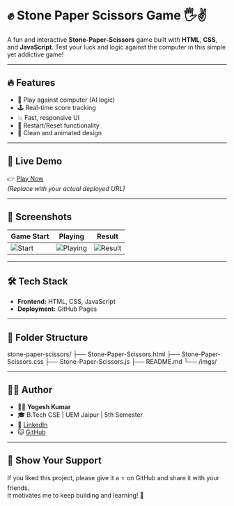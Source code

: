# ✊ Stone Paper Scissors Game 🖐️✌️

A fun and interactive **Stone-Paper-Scissors** game built with **HTML**, **CSS**, and **JavaScript**. Test your luck and logic against the computer in this simple yet addictive game!

---

## 🔥 Features

- 🧠 Play against computer (AI logic)
- 🕹️ Real-time score tracking
- 💥 Fast, responsive UI
- 🔁 Restart/Reset functionality
- 🎨 Clean and animated design

---

## 🚀 Live Demo

👉 [Play Now]()  
_(Replace with your actual deployed URL)_

---

## 📸 Screenshots

| Game Start | Playing | Result |
|------------|---------|--------|
| ![Start](screenshots/start.png) | ![Playing](screenshots/playing.png) | ![Result](screenshots/result.png) |

---

## 🛠️ Tech Stack

- **Frontend:** HTML, CSS, JavaScript
- **Deployment:** GitHub Pages

---

## 📂 Folder Structure

stone-paper-scissors/
├── Stone-Paper-Scissors.html
├── Stone-Paper-Scissors.css
├── Stone-Paper-Scissors.js
├── README.md
└── /imgs/


---

## 🧑‍💻 Author

- 👨‍💻 **Yogesh Kumar**
- 🎓 B.Tech CSE | UEM Jaipur | 5th Semester
- 🔗 [LinkedIn](https://www.linkedin.com/in/yogesh-kumar-2223b42a2/?trk=public-profile-join-page)
- 🐱 [GitHub](https://github.com/Yogesh-Kumar-33/MINI-PROJECT)

---

## 🌟 Show Your Support

If you liked this project, please give it a ⭐ on GitHub and share it with your friends.  
It motivates me to keep building and learning! 🙌


